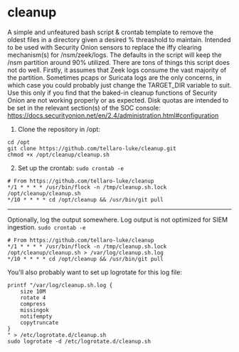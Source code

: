 # cleanup
A simple and unfeatured bash script &amp; crontab template to remove the oldest files in a directory given a desired % threashold to maintain. Intended to be used with Security Onion sensors to replace the iffy clearing mechanism(s) for /nsm/zeek/logs. The defaults in the script will keep the /nsm partition around 90% utilized. There are tons of things this script does not do well. Firstly, it assumes that Zeek logs consume the vast majority of the partition. Sometimes pcaps or Suricata logs are the only concerns, in which case you could probably just change the TARGET_DIR variable to suit. Use this only if you find that the baked-in cleanup functions of Security Onion are not working properly or as expected. Disk quotas are intended to be set in the relevant section(s) of the SOC console: https://docs.securityonion.net/en/2.4/administration.html#configuration

1. Clone the repository in /opt:
```
cd /opt
git clone https://github.com/tellaro-luke/cleanup.git
chmod +x /opt/cleanup/cleanup.sh
```
2. Set up the crontab: `sudo crontab -e`
```
# From https://github.com/tellaro-luke/cleanup
*/1 * * * * /usr/bin/flock -n /tmp/cleanup.sh.lock /opt/cleanup/cleanup.sh
*/10 * * * * cd /opt/cleanup && /usr/bin/git pull
```
---
Optionally, log the output somewhere. Log output is not optimized for SIEM ingestion. `sudo crontab -e`
```
# From https://github.com/tellaro-luke/cleanup
*/1 * * * * /usr/bin/flock -n /tmp/cleanup.sh.lock /opt/cleanup/cleanup.sh > /var/log/cleanup.sh.log
*/10 * * * * cd /opt/cleanup && /usr/bin/git pull
```
You'll also probably want to set up logrotate for this log file:
```
printf "/var/log/cleanup.sh.log {
    size 10M
    rotate 4
    compress
    missingok
    notifempty
    copytruncate
}
" > /etc/logrotate.d/cleanup.sh
sudo logrotate -d /etc/logrotate.d/cleanup.sh
```
